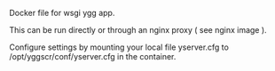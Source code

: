 Docker file for wsgi ygg app.

This can be run directly or through an nginx proxy ( see nginx image ).

Configure settings by mounting your local file yserver.cfg to /opt/yggscr/conf/yserver.cfg in the container.
